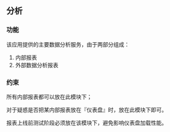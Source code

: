 ## 分析

### 功能

该应用提供的主要数据分析服务，由于两部分组成：

1. 内部报表
2. 外部数据分析报表

### 约束

所有内部报表都可以放在此模块下；

对于疑惑是否把某内部报表放在『仪表盘』时，放在此模块下即可。

报表上线前测试阶段必须放在该模块下，避免影响仪表盘加载性能。
